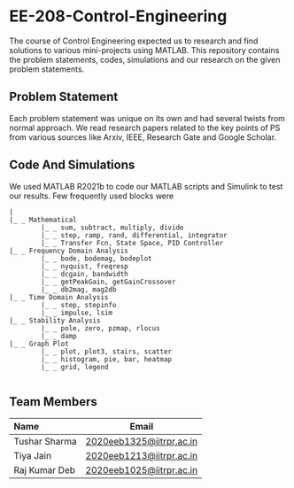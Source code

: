 # EE-208-Control-Engineering


The course of Control Engineering expected us to research and find solutions to various mini-projects using MATLAB. This repository contains the problem statements, codes, simulations and our research on the given problem statements.

## Problem Statement

Each problem statement was unique on its own and had several twists from normal approach. We read research papers related to the key points of PS from various sources like Arxiv, IEEE, Research Gate and Google Scholar.

## Code And Simulations

We used MATLAB R2021b to code our MATLAB scripts and Simulink to test our results. Few frequently used blocks were

```
|
|_ _ Mathematical
        |_ _ sum, subtract, multiply, divide
        |_ _ step, ramp, rand, differential, integrator
        |_ _ Transfer Fcn, State Space, PID Controller
|_ _ Frequency Domain Analysis
        |_ _ bode, bodemag, bodeplot
        |_ _ nyquist, freqresp
        |_ _ dcgain, bandwidth
        |_ _ getPeakGain, getGainCrossover
        |_ _ db2mag, mag2db
|_ _ Time Domain Analysis
        |_ _ step, stepinfo
        |_ _ impulse, lsim
|_ _ Stability Analysis
        |_ _ pole, zero, pzmap, rlocus
        |_ _ damp
|_ _ Graph Plot
        |_ _ plot, plot3, stairs, scatter
        |_ _ histogram, pie, bar, heatmap
        |_ _ grid, legend
                
```

## Team Members

| Name      | Email |
| :---        |    :----:   |
| Tushar Sharma      | 2020eeb1325@iitrpr.ac.in       |
| Tiya Jain   | 2020eeb1213@iitrpr.ac.in        |
| Raj Kumar Deb   | 2020eeb1025@iitrpr.ac.in        |
